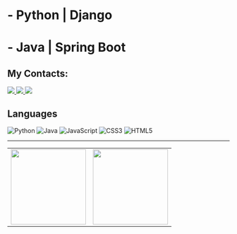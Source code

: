 
# - Python | Django
# - Java | Spring Boot

## My Contacts:

<p align="left">
<a href="mailto:workdndsza@gmail.com">
  <img src="https://img.shields.io/badge/-Gmail-gray?style=flat-square&labelColor=white&logo=gmail&logoColor=gray&link=mailto:workdndsza@gmail.com" />
</a>

<a href="https://discord.gg/dnsouzadev" alt="Discord">
  <img src="https://img.shields.io/badge/-Discord-gray?style=flat-square&labelColor=gray&logo=discord&logoColor=white&link=https://discord.gg/dnsouzadev"/>
</a>

<a href="https://www.linkedin.com/in/dnsouzadev" alt="LinkedIn">
  <img src="https://img.shields.io/badge/-Linkedin-gray?style=flat-square&labelColor=gray&logo=Linkedin&logoColor=white&link=https://www.linkedin.com/in/dnsouzadev"/>
</a>
</p>

## Languages

![Python](https://img.shields.io/badge/python-100000?style=for-the-badge&logo=python&logoColor=blue)
![Java](https://img.shields.io/badge/Java-100000?style=for-the-badge&logo=CoffeeScript)
![JavaScript](https://img.shields.io/badge/javascript-100000?style=for-the-badge&logo=JavaScript)
![CSS3](https://img.shields.io/badge/css3-100000?style=for-the-badge&logo=css3&logoColor=blue)
![HTML5](https://img.shields.io/badge/html-100000?style=for-the-badge&logo=html5)

<hr>

<div align="center">
  <table>
    <tr>
      <td>
        <img height="170px" src="https://github-readme-streak-stats.herokuapp.com/?user=dnsouzadev&theme=react&hide_border=false&exclude_days=Sun,Sat"/>
      </td>
      <td>
        <img height="170px" src="https://github-readme-stats.vercel.app/api/top-langs/?username=dnsouzadev&layout=compact&theme=react"/>
      </td>
    </tr>
  </table>
</div>
